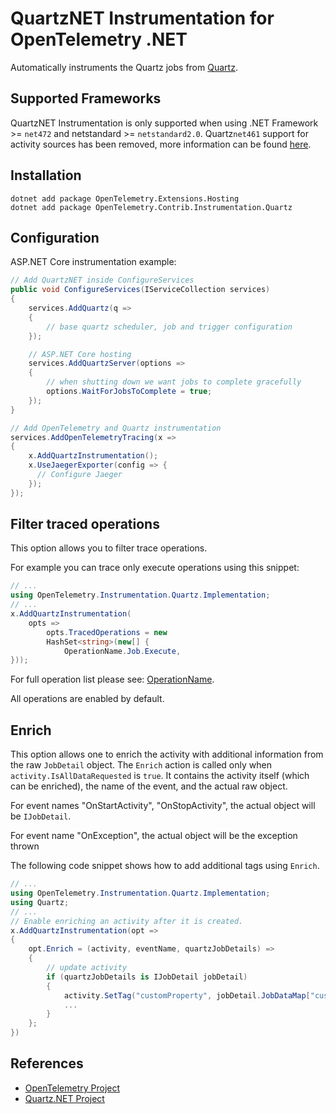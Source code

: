 # QuartzNET Instrumentation for OpenTelemetry .NET

Automatically instruments the Quartz jobs from
[Quartz](https://www.nuget.org/packages/Quartz/).

## Supported Frameworks

QuartzNET Instrumentation is only supported when using
.NET Framework >= `net472` and netstandard >= `netstandard2.0`.
Quartz`net461` support for activity sources has been removed,
more information can be found
[here](https://www.quartz-scheduler.net/2021/04/07/quartznet-3-3-released/).

## Installation

```shell
dotnet add package OpenTelemetry.Extensions.Hosting
dotnet add package OpenTelemetry.Contrib.Instrumentation.Quartz
```

## Configuration

ASP.NET Core instrumentation example:

```csharp
// Add QuartzNET inside ConfigureServices
public void ConfigureServices(IServiceCollection services)
{
    services.AddQuartz(q =>
    {
        // base quartz scheduler, job and trigger configuration
    });

    // ASP.NET Core hosting
    services.AddQuartzServer(options =>
    {
        // when shutting down we want jobs to complete gracefully
        options.WaitForJobsToComplete = true;
    });
}

// Add OpenTelemetry and Quartz instrumentation
services.AddOpenTelemetryTracing(x =>
{
    x.AddQuartzInstrumentation();
    x.UseJaegerExporter(config => {
      // Configure Jaeger
    });
});
```

## Filter traced operations

This option allows you to filter trace operations.

For example you can trace only execute operations using this snippet:

```csharp
// ...
using OpenTelemetry.Instrumentation.Quartz.Implementation;
// ...
x.AddQuartzInstrumentation(
    opts =>
        opts.TracedOperations = new
        HashSet<string>(new[] {
            OperationName.Job.Execute,
}));
```

For full operation list please see: [OperationName](../OpenTelemetry.Instrumentation.Quartz/Implementation/OperationName.cs).

All operations are enabled by default.

## Enrich

This option allows one to enrich the activity with additional information
from the raw `JobDetail` object. The `Enrich` action is
called only when `activity.IsAllDataRequested` is `true`. It contains the
activity itself (which can be enriched), the name of the event, and the
actual raw object.

For event names "OnStartActivity", "OnStopActivity", the actual object will be `IJobDetail`.

For event name "OnException", the actual object will be the exception thrown

The following code snippet shows how to add additional tags using `Enrich`.

```csharp
// ...
using OpenTelemetry.Instrumentation.Quartz.Implementation;
using Quartz;
// ...
// Enable enriching an activity after it is created.
x.AddQuartzInstrumentation(opt =>
{
    opt.Enrich = (activity, eventName, quartzJobDetails) =>
    {
        // update activity
        if (quartzJobDetails is IJobDetail jobDetail)
        {
            activity.SetTag("customProperty", jobDetail.JobDataMap["customProperty"]);
            ...
        }
    };
})
```

## References

* [OpenTelemetry Project](https://opentelemetry.io/)
* [Quartz.NET Project](https://www.quartz-scheduler.net/)
